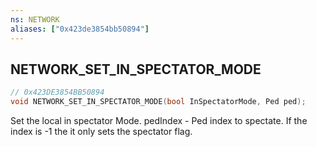 ```yaml
---
ns: NETWORK
aliases: ["0x423de3854bb50894"]
---
```

## NETWORK_SET_IN_SPECTATOR_MODE

```c
// 0x423DE3854BB50894
void NETWORK_SET_IN_SPECTATOR_MODE(bool InSpectatorMode, Ped ped);
```

Set the local in spectator Mode. pedIndex - Ped index to spectate. If the index is -1 the it only sets the spectator flag.

